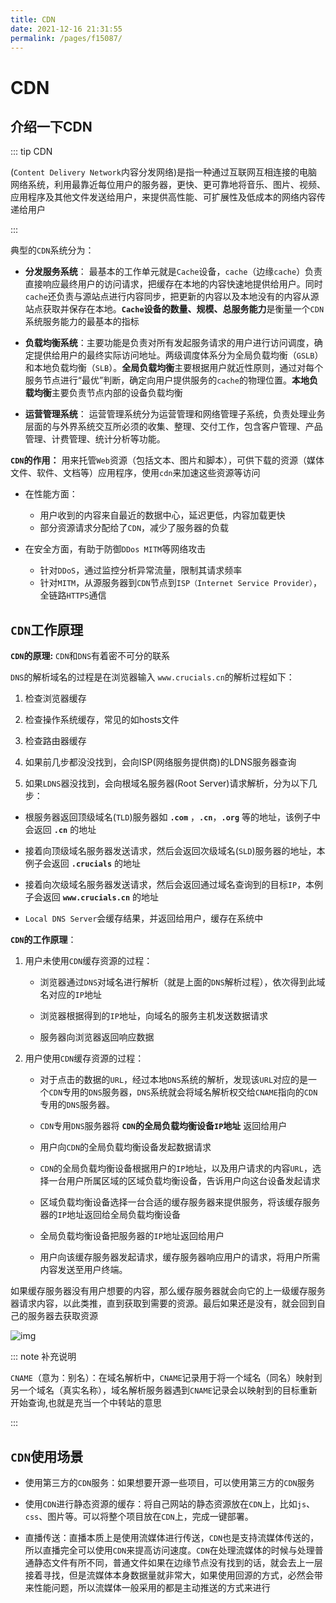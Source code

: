 ```yaml
---
title: CDN
date: 2021-12-16 21:31:55
permalink: /pages/f15087/
---
```


# CDN

## 介绍一下CDN

::: tip CDN

(`Content Delivery Network`内容分发网络)是指一种通过互联网互相连接的电脑网络系统，利用最靠近每位用户的服务器，更快、更可靠地将音乐、图片、视频、应用程序及其他文件发送给用户，来提供高性能、可扩展性及低成本的网络内容传递给用户

:::

典型的`CDN`系统分为：

- **分发服务系统**： 最基本的工作单元就是`Cache`设备，`cache`（边缘`cache`）负责直接响应最终用户的访问请求，把缓存在本地的内容快速地提供给用户。同时`cache`还负责与源站点进行内容同步，把更新的内容以及本地没有的内容从源站点获取并保存在本地。**`Cache`设备的数量、规模、总服务能力**是衡量一个`CDN`系统服务能力的最基本的指标
- **负载均衡系统**：主要功能是负责对所有发起服务请求的用户进行访问调度，确定提供给用户的最终实际访问地址。两级调度体系分为全局负载均衡（`GSLB`）和本地负载均衡（`SLB`）。**全局负载均衡**主要根据用户就近性原则，通过对每个服务节点进行“最优”判断，确定向用户提供服务的`cache`的物理位置。**本地负载均衡**主要负责节点内部的设备负载均衡

- **运营管理系统**： 运营管理系统分为运营管理和网络管理子系统，负责处理业务层面的与外界系统交互所必须的收集、整理、交付工作，包含客户管理、产品管理、计费管理、统计分析等功能。

**`CDN`的作用：** 用来托管`Web`资源（包括文本、图片和脚本），可供下载的资源（媒体文件、软件、文档等）应用程序，使用`cdn`来加速这些资源等访问

- 在性能方面：
  - 用户收到的内容来自最近的数据中心，延迟更低，内容加载更快
  - 部分资源请求分配给了`CDN`，减少了服务器的负载

- 在安全方面，有助于防御`DDos MITM`等网络攻击
  - 针对`DDoS`，通过监控分析异常流量，限制其请求频率
  - 针对`MITM`，从源服务器到`CDN`节点到`ISP（Internet Service Provider）`，全链路`HTTPS`通信


## `CDN`工作原理

**`CDN`的原理:** `CDN`和`DNS`有着密不可分的联系

`DNS`的解析域名的过程是在浏览器输入 `www.crucials.cn`的解析过程如下： 

1. 检查浏览器缓存



1. 检查操作系统缓存，常见的如hosts文件
2. 检查路由器缓存
3. 如果前几步都没没找到，会向ISP(网络服务提供商)的LDNS服务器查询 
4. 如果`LDNS`器没找到，会向根域名服务器(Root Server)请求解析，分为以下几步：

- 根服务器返回顶级域名(`TLD`)服务器如 **`.com`** ，**`.cn`**，**`.org`** 等的地址，该例子中会返回 **`.cn`** 的地址
- 接着向顶级域名服务器发送请求，然后会返回次级域名(`SLD`)服务器的地址，本例子会返回 **`.crucials`** 的地址

- 接着向次级域名服务器发送请求，然后会返回通过域名查询到的目标`IP`，本例子会返回 **`www.crucials.cn`** 的地址
- `Local DNS Server`会缓存结果，并返回给用户，缓存在系统中

**`CDN`的工作原理**：

1. 用户未使用`CDN`缓存资源的过程：

   - 浏览器通过`DNS`对域名进行解析（就是上面的`DNS`解析过程），依次得到此域名对应的`IP`地址

   - 浏览器根据得到的`IP`地址，向域名的服务主机发送数据请求

   - 服务器向浏览器返回响应数据

     


1. 用户使用`CDN`缓存资源的过程：

   - 对于点击的数据的`URL`，经过本地`DNS`系统的解析，发现该`URL`对应的是一个`CDN`专用的`DNS`服务器，`DNS`系统就会将域名解析权交给`CNAME`指向的`CDN`专用的`DNS`服务器。

   - `CDN`专用`DNS`服务器将 **`CDN`的全局负载均衡设备`IP`地址** 返回给用户


   - 用户向`CDN`的全局负载均衡设备发起数据请求

   - `CDN`的全局负载均衡设备根据用户的`IP`地址，以及用户请求的内容`URL`，选择一台用户所属区域的区域负载均衡设备，告诉用户向这台设备发起请求


   - 区域负载均衡设备选择一台合适的缓存服务器来提供服务，将该缓存服务器的`IP`地址返回给全局负载均衡设备

   - 全局负载均衡设备把服务器的`IP`地址返回给用户


   - 用户向该缓存服务器发起请求，缓存服务器响应用户的请求，将用户所需内容发送至用户终端。


如果缓存服务器没有用户想要的内容，那么缓存服务器就会向它的上一级缓存服务器请求内容，以此类推，直到获取到需要的资源。最后如果还是没有，就会回到自己的服务器去获取资源

![img](https://cdn.jsdelivr.net/gh/duochizhacai/generatePic/img/202112181652547.png)

::: note 补充说明

`CNAME`（意为：别名）：在域名解析中，`CNAME`记录用于将一个域名（同名）映射到另一个域名（真实名称），域名解析服务器遇到`CNAME`记录会以映射到的目标重新开始查询,也就是充当一个中转站的意思

:::

## `CDN`使用场景

- 使用第三方的`CDN`服务：如果想要开源一些项目，可以使用第三方的`CDN`服务
- 使用`CDN`进行静态资源的缓存：将自己网站的静态资源放在`CDN`上，比如`js`、`css`、图片等。可以将整个项目放在`CDN`上，完成一键部署。

- 直播传送：直播本质上是使用流媒体进行传送，`CDN`也是支持流媒体传送的，所以直播完全可以使用`CDN`来提高访问速度。`CDN`在处理流媒体的时候与处理普通静态文件有所不同，普通文件如果在边缘节点没有找到的话，就会去上一层接着寻找，但是流媒体本身数据量就非常大，如果使用回源的方式，必然会带来性能问题，所以流媒体一般采用的都是主动推送的方式来进行
